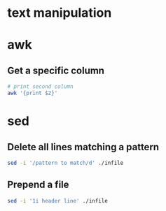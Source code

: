 # text manipulation

# awk

## Get a specific column

```bash
# print second column
awk '{print $2}'
```


# sed

## Delete all lines matching a pattern

```bash
sed -i '/pattern to match/d' ./infile
```

## Prepend a file

```bash
sed -i '1i header line' ./infile
```

